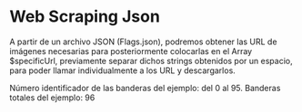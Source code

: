 # Web Scraping Json

A partir de un archivo JSON (Flags.json), podremos obtener las URL de imágenes
necesarias para posteriormente colocarlas en el Array $specificUrl, previamente
separar dichos strings obtenidos por un espacio, para poder llamar individualmente
a los URL y descargarlos.

Número identificador de las banderas del ejemplo: del 0 al 95.
Banderas totales del ejemplo: 96
